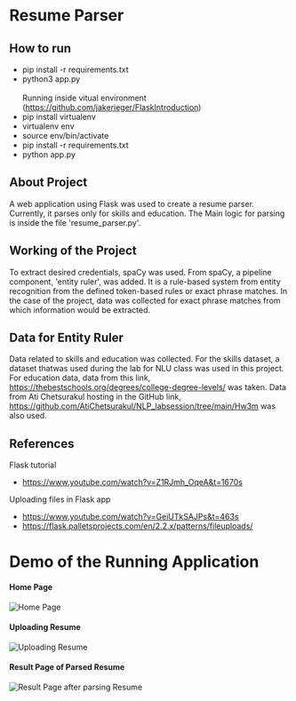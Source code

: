 # Resume Parser
## How to run
- pip install -r requirements.txt
- python3 app.py  <br /><br />
Running inside vitual environment (https://github.com/jakerieger/FlaskIntroduction)
- pip install virtualenv
- virtualenv env
- source env/bin/activate
- pip install -r requirements.txt
- python app.py

## About Project
A web application using Flask was used to create a resume parser. Currently, it parses
only for skills and education. The Main logic for parsing is inside the file 'resume_parser.py'.

## Working of the Project
To extract desired credentials, spaCy was used. From spaCy, a pipeline component, 'entity ruler', was added. It is a rule-based system from entity
recognition from the defined token-based rules or exact phrase matches. In the case of the project, data was collected for exact phrase matches
from which information would be extracted. 

## Data for Entity Ruler
Data related to skills and education was collected. For the skills dataset, a dataset thatwas used during the lab for NLU class was used in this project. 
For education data, data from this link, https://thebestschools.org/degrees/college-degree-levels/ was taken. Data from Ati Chetsurakul hosting in the 
GitHub link, https://github.com/AtiChetsurakul/NLP_labsession/tree/main/Hw3m was also used.

## References
Flask tutorial
- https://www.youtube.com/watch?v=Z1RJmh_OqeA&t=1670s

Uploading files in Flask app
- https://www.youtube.com/watch?v=GeiUTkSAJPs&t=463s
- https://flask.palletsprojects.com/en/2.2.x/patterns/fileuploads/


# Demo of the Running Application
#### Home Page
![Home Page](https://user-images.githubusercontent.com/28766535/217636557-ca806336-5af8-4baa-85e3-1f8945b09a94.png)

#### Uploading Resume
![Uploading Resume ](https://user-images.githubusercontent.com/28766535/217636892-c518c628-0cee-4eac-b825-3be33f819658.png)

#### Result Page of Parsed Resume 
![Result Page after parsing Resume](https://user-images.githubusercontent.com/28766535/217636972-a1afda82-8f41-4d58-b33c-769fe1723769.png)
